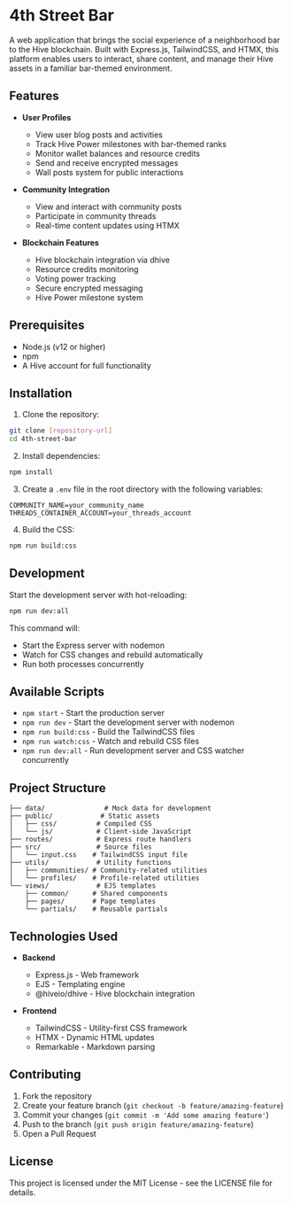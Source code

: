 # 4th Street Bar

A web application that brings the social experience of a neighborhood bar to the Hive blockchain. Built with Express.js, TailwindCSS, and HTMX, this platform enables users to interact, share content, and manage their Hive assets in a familiar bar-themed environment.

## Features

- **User Profiles**
  - View user blog posts and activities
  - Track Hive Power milestones with bar-themed ranks
  - Monitor wallet balances and resource credits
  - Send and receive encrypted messages
  - Wall posts system for public interactions

- **Community Integration**
  - View and interact with community posts
  - Participate in community threads
  - Real-time content updates using HTMX

- **Blockchain Features**
  - Hive blockchain integration via dhive
  - Resource credits monitoring
  - Voting power tracking
  - Secure encrypted messaging
  - Hive Power milestone system

## Prerequisites

- Node.js (v12 or higher)
- npm
- A Hive account for full functionality

## Installation

1. Clone the repository:
```bash
git clone [repository-url]
cd 4th-street-bar
```

2. Install dependencies:
```bash
npm install
```

3. Create a `.env` file in the root directory with the following variables:
```env
COMMUNITY_NAME=your_community_name
THREADS_CONTAINER_ACCOUNT=your_threads_account
```

4. Build the CSS:
```bash
npm run build:css
```

## Development

Start the development server with hot-reloading:
```bash
npm run dev:all
```

This command will:
- Start the Express server with nodemon
- Watch for CSS changes and rebuild automatically
- Run both processes concurrently

## Available Scripts

- `npm start` - Start the production server
- `npm run dev` - Start the development server with nodemon
- `npm run build:css` - Build the TailwindCSS files
- `npm run watch:css` - Watch and rebuild CSS files
- `npm run dev:all` - Run development server and CSS watcher concurrently

## Project Structure

```
├── data/               # Mock data for development
├── public/            # Static assets
│   ├── css/          # Compiled CSS
│   └── js/           # Client-side JavaScript
├── routes/           # Express route handlers
├── src/              # Source files
│   └── input.css    # TailwindCSS input file
├── utils/            # Utility functions
│   ├── communities/ # Community-related utilities
│   └── profiles/    # Profile-related utilities
└── views/            # EJS templates
    ├── common/      # Shared components
    ├── pages/       # Page templates
    └── partials/    # Reusable partials
```

## Technologies Used

- **Backend**
  - Express.js - Web framework
  - EJS - Templating engine
  - @hiveio/dhive - Hive blockchain integration

- **Frontend**
  - TailwindCSS - Utility-first CSS framework
  - HTMX - Dynamic HTML updates
  - Remarkable - Markdown parsing

## Contributing

1. Fork the repository
2. Create your feature branch (`git checkout -b feature/amazing-feature`)
3. Commit your changes (`git commit -m 'Add some amazing feature'`)
4. Push to the branch (`git push origin feature/amazing-feature`)
5. Open a Pull Request

## License

This project is licensed under the MIT License - see the LICENSE file for details.